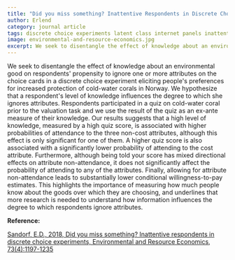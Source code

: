 ```yaml
---
title: "Did you miss something? Inattentive Respondents in Discrete Choice Experiments"
author: Erlend
category: journal article
tags: discrete choice experiments latent class internet panels inattentive bias attribute non-attendance
image: environmental-and-resource-economics.jpg
excerpt: We seek to disentangle the effect of knowledge about an environmental good on respondents' propensity to ignore one or more attributes on the choice cards in a discrete choice experiment eliciting people's preferences for increased protection of cold-water corals in Norway.
---
```


We seek to disentangle the effect of knowledge about an environmental good on respondents' propensity to ignore one or more attributes on the choice cards in a discrete choice experiment eliciting people's preferences for increased protection of cold-water corals in Norway. We hypothesize that a respondent's level of knowledge influences the degree to which she ignores attributes. Respondents participated in a quiz on cold-water coral prior to the valuation task and we use the result of the quiz as an ex-ante measure of their knowledge. Our results suggests that a high level of knowledge, measured by a high quiz score, is associated with higher probabilities of attendance to the three non-cost attributes, although this effect is only significant for one of them. A higher quiz score is also associated with a significantly lower probability of attending to
the cost attribute. Furthermore, although being told your score has mixed directional effects on
attribute non-attendance, it does not significantly affect the probability of attending to any of the attributes. Finally, allowing for attribute non-attendance leads to substantially lower conditional willingness-to-pay estimates. This highlights the importance of measuring how much people know about the goods over which they are choosing, and underlines that more research is needed to understand how information influences the degree to which respondents ignore attributes.

**Reference:**

[Sandorf, E.D., 2018, Did you miss something? Inattentive respondents in discrete choice experiments, Environmental and Resource Economics, 73(4):1197-1235](https://link.springer.com/article/10.1007/s10640-018-0296-y)
